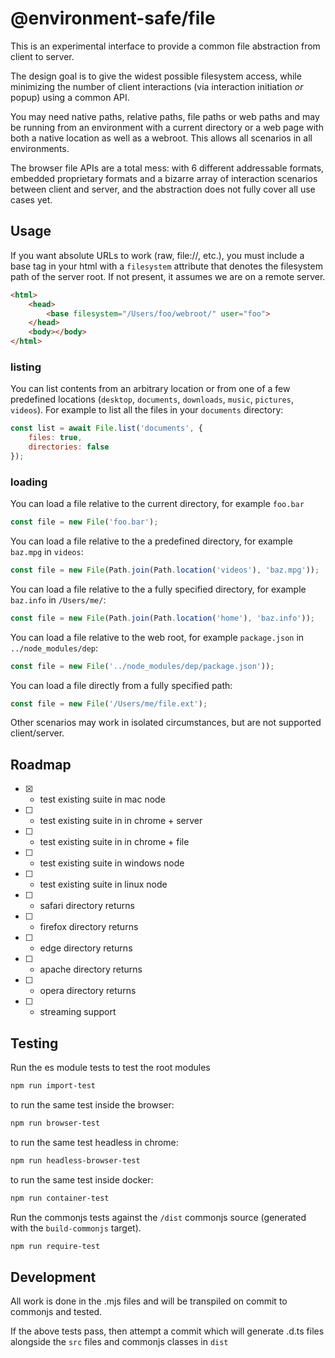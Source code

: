 @environment-safe/file
======================
This is an experimental interface to provide a common file abstraction from client to server.

The design goal is to give the widest possible filesystem access, while minimizing the number of client interactions (via interaction initiation *or* popup) using a common API.

You may need native paths, relative paths, file paths or web paths and may be running from an environment with a current directory or a web page with both a native location as well as a webroot. This allows all scenarios in all environments.

The browser file APIs are a total mess: with 6 different addressable formats, embedded proprietary formats and a bizarre array of interaction scenarios between client and server, and the abstraction does not fully cover all use cases yet.

Usage
-----

If you want absolute URLs to work (raw, file://, etc.), you must include a base tag in your html with a `filesystem` attribute that denotes the filesystem path of the server root. If not present, it assumes we are on a remote server.

```html
<html>
    <head>
        <base filesystem="/Users/foo/webroot/" user="foo">
    </head>
    <body></body>
</html>
```

### listing

You can list contents from an arbitrary location or from one of a few predefined locations (`desktop`, `documents`, `downloads`, `music`, `pictures`, `videos`). For example to list all the files in your `documents` directory:

```javascript
const list = await File.list('documents', {
    files: true,
    directories: false
});
```

### loading
You can load a file relative to the current directory, for example `foo.bar`

```javascript
const file = new File('foo.bar');
```

You can load a file relative to the a predefined directory, for example `baz.mpg` in `videos`:
```javascript
const file = new File(Path.join(Path.location('videos'), 'baz.mpg'));
```

You can load a file relative to the a fully specified directory, for example `baz.info` in `/Users/me/`:
```javascript
const file = new File(Path.join(Path.location('home'), 'baz.info'));
```

You can load a file relative to the web root, for example `package.json` in `../node_modules/dep`:
```javascript
const file = new File('../node_modules/dep/package.json'));
```

You can load a file directly from a fully specified path:
```javascript
const file = new File('/Users/me/file.ext');
```

Other scenarios may work in isolated circumstances, but are not supported client/server.


Roadmap
-------

- [x] - test existing suite in mac node
- [ ] - test existing suite in in chrome + server
- [ ] - test existing suite in in chrome + file
- [ ] - test existing suite in windows node
- [ ] - test existing suite in linux node
- [ ] - safari directory returns
- [ ] - firefox directory returns
- [ ] - edge directory returns
- [ ] - apache directory returns
- [ ] - opera directory returns
- [ ] - streaming support

Testing
-------

Run the es module tests to test the root modules
```bash
npm run import-test
```
to run the same test inside the browser:

```bash
npm run browser-test
```
to run the same test headless in chrome:
```bash
npm run headless-browser-test
```

to run the same test inside docker:
```bash
npm run container-test
```

Run the commonjs tests against the `/dist` commonjs source (generated with the `build-commonjs` target).
```bash
npm run require-test
```

Development
-----------
All work is done in the .mjs files and will be transpiled on commit to commonjs and tested.

If the above tests pass, then attempt a commit which will generate .d.ts files alongside the `src` files and commonjs classes in `dist`

